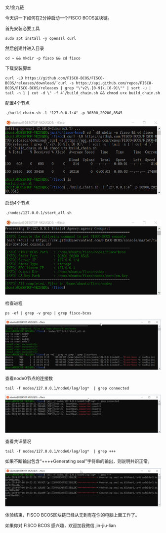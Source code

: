 文/金九链 

今天讲一下如何在2分钟启动一个FISCO BCOS区块链。

首先安装必要工具
```
sudo apt install -y openssl curl
```

然后创建并进入目录

```
cd ~ && mkdir -p fisco && cd fisco
```

下载安装脚本
```
curl -LO https://github.com/FISCO-BCOS/FISCO-BCOS/releases/download/`curl -s https://api.github.com/repos/FISCO-BCOS/FISCO-BCOS/releases | grep "\"v2\.[0-9]\.[0-9]\"" | sort -u | tail -n 1 | cut -d \" -f 4`/build_chain.sh && chmod u+x build_chain.sh
```

配置4个节点
```
./build_chain.sh -l "127.0.0.1:4" -p 30300,20200,8545
```
![](./1.gif)

启动4个节点

```
./nodes/127.0.0.1/start_all.sh
```
![](./2.gif)

检查进程

```
ps -ef | grep -v grep | grep fisco-bcos
```

![](./3.png)

查看node0节点的连接数
```
tail -f nodes/127.0.0.1/node0/log/log*  | grep connected
```
![](./4.png)

查看共识情况

```
tail -f nodes/127.0.0.1/node0/log/log*  | grep +++
```

如果不断输出包含“++++Generating seal”字符串的输出，则说明共识正常。

![](./5.png)

体验结束，FISCO BCOS区块链已经从无到有在你的电脑上面工作了。

如果你对 FISCO BCOS 感兴趣，欢迎加我微信 jin-jiu-lian
